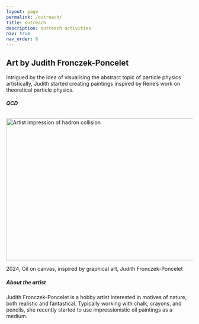 ```yaml
---
layout: page
permalink: /outreach/
title: outreach
description: outreach activities
nav: true
nav_order: 8
---
```


<h2>Art by Judith Fronczek-Poncelet</h2>

Intrigued by the idea of visualising the abstract topic of particle physics artistically, Judith started creating paintings inspired by Rene’s work on theoretical particle physics.

<h6> <b>QCD</b> </h6>
<img src="../assets/art/2024-jfp-qcd.jpg" alt="Artist impression of hadron collision" style="width:540px;height:384px;">
<p>

2024, Oil on canvas, inspired by graphical art, Judith Fronczek-Poncelet 
</p>

<h5> <b> About the artist </b> </h5>
<p>
Judith Fronczek-Poncelet is a hobby artist interested in motives of nature, both realistic and fantastical. Typically working with chalk, crayons, and pencils, she recently started to use impressionistic oil paintings as a medium.
</p>
